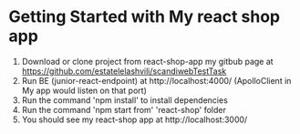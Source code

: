# Getting Started with My react shop app

1. Download or clone project from react-shop-app my gitbub page at https://github.com/estatelelashvili/scandiwebTestTask
2. Run BE (junior-react-endpoint) at http://localhost:4000/ (ApolloClient in My app would listen on that port)
3. Run the command 'npm install' to install dependencies
4. Run the command 'npm start from' 'react-shop' folder
5. You should see my react-shop app at http://localhost:3000/
